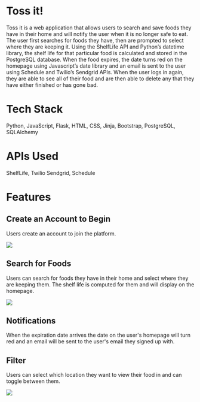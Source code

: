 # Toss it!

Toss it is a web application that allows users to search and save foods they have in their home and will notify the user when it is no longer safe to eat. The user first searches for foods they have, then are prompted to select where they are keeping it. Using the ShelfLife API and Python’s datetime library, the shelf life for that particular food is calculated and stored in the PostgreSQL database. When the food expires, the date turns red on the homepage using Javascript’s date library and an email is sent to the user using Schedule and Twilio’s Sendgrid APIs. When the user logs in again, they are able to see all of their food and are then able to delete any that they have either finished or has gone bad.

# Tech Stack

Python, JavaScript, Flask, HTML, CSS, Jinja, Bootstrap, PostgreSQL, SQLAlchemy

# APIs Used

ShelfLife, Twilio Sendgrid, Schedule

# Features

## Create an Account to Begin
Users create an account to join the platform. 


![](https://media.giphy.com/media/e2YE7ILFscoBa8X5zs/giphy.gif)

## Search for Foods 
Users can search for foods they have in their home and select where they are keeping them.
The shelf life is computed for them and will display on the homepage. 


![](https://media.giphy.com/media/VNMiXJeboWhgPzfBkV/giphy.gif)

## Notifications
When the expiration date arrives the date on the user's homepage will turn red and an email will be sent to 
the user's email they signed up with. 

[](/static/img/turn-red.png)

## Filter
Users can select which location they want to view their food in and can toggle between them. 

![](https://media.giphy.com/media/yCt0x8sdI85KOAOngi/giphy.gif)